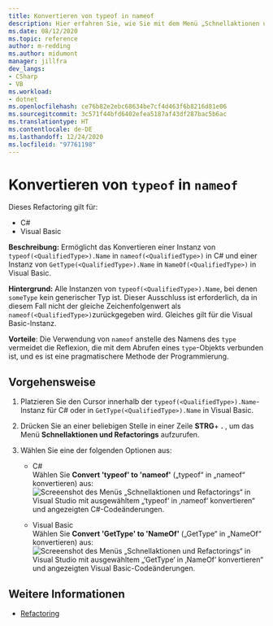 ```yaml
---
title: Konvertieren von typeof in nameof
description: Hier erfahren Sie, wie Sie mit dem Menü „Schnellaktionen und Refactorings“ in Visual Studio „typeof“ in „nameof“ in C# und GetType in NameOf in Visual Basic konvertieren.
ms.date: 08/12/2020
ms.topic: reference
author: m-redding
ms.author: midumont
manager: jillfra
dev_langs:
- CSharp
- VB
ms.workload:
- dotnet
ms.openlocfilehash: ce76b82e2ebc68634be7cf4d463f6b8216d81e06
ms.sourcegitcommit: 3c571f44bfd6402efea5187af43df287bac5b6ac
ms.translationtype: HT
ms.contentlocale: de-DE
ms.lasthandoff: 12/24/2020
ms.locfileid: "97761198"
---
```

# <a name="convert-typeof-to-nameof"></a>Konvertieren von `typeof` in `nameof`

Dieses Refactoring gilt für:

- C#
- Visual Basic

**Beschreibung:** Ermöglicht das Konvertieren einer Instanz von `typeof(<QualifiedType>).Name` in `nameof(<QualifiedType>)` in C# und einer Instanz von `GetType(<QualifiedType>).Name` in `NameOf(<QualifiedType>)` in Visual Basic.

**Hintergrund:**  Alle Instanzen von `typeof(<QualifiedType>).Name`, bei denen `someType` kein generischer Typ ist. Dieser Ausschluss ist erforderlich, da in diesem Fall nicht der gleiche Zeichenfolgenwert als `nameof(<QualifiedType>)`zurückgegeben wird. Gleiches gilt für die Visual Basic-Instanz.

**Vorteile**: Die Verwendung von `nameof` anstelle des Namens des `type` vermeidet die Reflexion, die mit dem Abrufen eines `type`-Objekts verbunden ist, und es ist eine pragmatischere Methode der Programmierung.

## <a name="how-to"></a>Vorgehensweise

1. Platzieren Sie den Cursor innerhalb der `typeof(<QualifiedType>).Name`-Instanz für C# oder in `GetType(<QualifiedType>).Name` in Visual Basic.

2. Drücken Sie an einer beliebigen Stelle in einer Zeile **STRG**+ **.** , um das Menü **Schnellaktionen und Refactorings** aufzurufen.

3. Wählen Sie eine der folgenden Optionen aus:

    - C#
      <br>Wählen Sie **Convert 'typeof' to 'nameof'** („typeof“ in „nameof“ konvertieren) aus: ![Screeenshot des Menüs „Schnellaktionen und Refactorings“ in Visual Studio mit ausgewähltem „‘typeof‘ in ‚nameof‘ konvertieren“ und angezeigten C#-Codeänderungen.](media/convert-type-of.PNG)

    - Visual Basic
      <br>Wählen Sie **Convert 'GetType' to 'NameOf'** („GetType“ in „NameOf“ konvertieren) aus: ![Screeenshot des Menüs „Schnellaktionen und Refactorings“ in Visual Studio mit ausgewähltem „‘GetType‘ in ‚NameOf‘ konvertieren“ und angezeigten Visual Basic-Codeänderungen.](media/convert-get-type.PNG)

## <a name="see-also"></a>Weitere Informationen

- [Refactoring](../refactoring-in-visual-studio.md)
